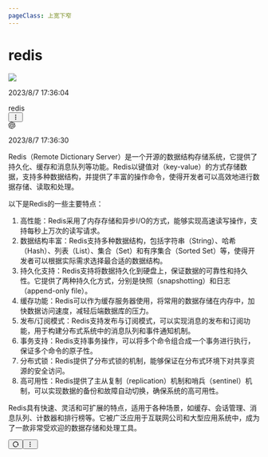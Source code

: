 ```yaml
---
pageClass: 上宽下窄
---
```


# redis

<div  class="gpt_html_div">
    <div id="scrollRef" class="h-full overflow-hidden overflow-y-auto">
        <div id="image-wrapper" class="w-full max-w-screen-xl m-auto dark:bg-[#101014] p-4">
<!--问-->
<div class="flex w-full mb-6 overflow-hidden flex-row-reverse"><div class="flex items-center justify-center flex-shrink-0 h-8 overflow-hidden rounded-full basis-8 ml-2"><span class="n-avatar" style="--n-font-size:14px; --n-border:none; --n-border-radius:3px; --n-color:rgba(204, 204, 204, 1); --n-color-modal:rgba(204, 204, 204, 1); --n-color-popover:rgba(204, 204, 204, 1); --n-bezier:cubic-bezier(0.4, 0, 0.2, 1); --n-merged-size:var(--n-avatar-size-override, 34px);"><img loading="eager" src="https://lingdu.love/favicon.ico" data-image-src="https://lingdu.love/favicon.ico"><!----></span></div><div class="overflow-hidden text-sm items-end"><p class="text-xs text-[#b4bbc4] text-right">2023/8/7 17:36:04</p><div class="flex items-end gap-1 mt-2 flex-row-reverse"><div class="text-black text-wrap min-w-[20px] rounded-md px-3 py-2 bg-[#d2f9d1] dark:bg-[#a1dc95]"><div class="leading-relaxed break-words"><div class="whitespace-pre-wrap">redis</div></div></div><div class="flex flex-col"><!----><!----><button class="transition text-neutral-300 hover:text-neutral-800 dark:hover:text-neutral-200"><svg xmlns="http://www.w3.org/2000/svg" xmlns:xlink="http://www.w3.org/1999/xlink" aria-hidden="true" role="img" class=" iconify iconify--ri" width="1em" height="1em" viewBox="0 0 24 24"><path fill="currentColor" d="M12 3c-1.1 0-2 .9-2 2s.9 2 2 2s2-.9 2-2s-.9-2-2-2Zm0 14c-1.1 0-2 .9-2 2s.9 2 2 2s2-.9 2-2s-.9-2-2-2Zm0-7c-1.1 0-2 .9-2 2s.9 2 2 2s2-.9 2-2s-.9-2-2-2Z"></path></svg></button><!----></div></div></div></div>
<!--答-->
<div class="flex w-full mb-6 overflow-hidden"><div class="flex items-center justify-center flex-shrink-0 h-8 overflow-hidden rounded-full basis-8 mr-2"><span class="text-[28px] dark:text-white"><svg xmlns="http://www.w3.org/2000/svg" viewBox="0 0 32 32" aria-hidden="true" width="1em" height="1em"><path d="M29.71,13.09A8.09,8.09,0,0,0,20.34,2.68a8.08,8.08,0,0,0-13.7,2.9A8.08,8.08,0,0,0,2.3,18.9,8,8,0,0,0,3,25.45a8.08,8.08,0,0,0,8.69,3.87,8,8,0,0,0,6,2.68,8.09,8.09,0,0,0,7.7-5.61,8,8,0,0,0,5.33-3.86A8.09,8.09,0,0,0,29.71,13.09Zm-12,16.82a6,6,0,0,1-3.84-1.39l.19-.11,6.37-3.68a1,1,0,0,0,.53-.91v-9l2.69,1.56a.08.08,0,0,1,.05.07v7.44A6,6,0,0,1,17.68,29.91ZM4.8,24.41a6,6,0,0,1-.71-4l.19.11,6.37,3.68a1,1,0,0,0,1,0l7.79-4.49V22.8a.09.09,0,0,1,0,.08L13,26.6A6,6,0,0,1,4.8,24.41ZM3.12,10.53A6,6,0,0,1,6.28,7.9v7.57a1,1,0,0,0,.51.9l7.75,4.47L11.85,22.4a.14.14,0,0,1-.09,0L5.32,18.68a6,6,0,0,1-2.2-8.18Zm22.13,5.14-7.78-4.52L20.16,9.6a.08.08,0,0,1,.09,0l6.44,3.72a6,6,0,0,1-.9,10.81V16.56A1.06,1.06,0,0,0,25.25,15.67Zm2.68-4-.19-.12-6.36-3.7a1,1,0,0,0-1.05,0l-7.78,4.49V9.2a.09.09,0,0,1,0-.09L19,5.4a6,6,0,0,1,8.91,6.21ZM11.08,17.15,8.38,15.6a.14.14,0,0,1-.05-.08V8.1a6,6,0,0,1,9.84-4.61L18,3.6,11.61,7.28a1,1,0,0,0-.53.91ZM12.54,14,16,12l3.47,2v4L16,20l-3.47-2Z" fill="currentColor"></path></svg></span></div><div class="overflow-hidden text-sm items-start"><p class="text-xs text-[#b4bbc4] text-left">2023/8/7 17:36:30</p><div class="flex items-end gap-1 mt-2 flex-row"><div class="text-black text-wrap min-w-[20px] rounded-md px-3 py-2 bg-[#f4f6f8] dark:bg-[#1e1e20]"><div class="leading-relaxed break-words"><div class="markdown-body"><p>Redis（Remote Dictionary Server）是一个开源的数据结构存储系统，它提供了持久化、缓存和消息队列等功能。Redis以键值对（key-value）的方式存储数据，支持多种数据结构，并提供了丰富的操作命令，使得开发者可以高效地进行数据存储、读取和处理。</p>
<p>以下是Redis的一些主要特点：</p>
<ol>
<li>高性能：Redis采用了内存存储和异步I/O的方式，能够实现高速读写操作，支持每秒上万次的读写请求。</li>
<li>数据结构丰富：Redis支持多种数据结构，包括字符串（String）、哈希（Hash）、列表（List）、集合（Set）和有序集合（Sorted Set）等，使得开发者可以根据实际需求选择最合适的数据结构。</li>
<li>持久化支持：Redis支持将数据持久化到硬盘上，保证数据的可靠性和持久性。它提供了两种持久化方式，分别是快照（snapshotting）和日志（append-only file）。</li>
<li>缓存功能：Redis可以作为缓存服务器使用，将常用的数据存储在内存中，加快数据访问速度，减轻后端数据库的压力。</li>
<li>发布/订阅模式：Redis支持发布与订阅模式，可以实现消息的发布和订阅功能，用于构建分布式系统中的消息队列和事件通知机制。</li>
<li>事务支持：Redis支持事务操作，可以将多个命令组合成一个事务进行执行，保证多个命令的原子性。</li>
<li>分布式锁：Redis提供了分布式锁的机制，能够保证在分布式环境下对共享资源的安全访问。</li>
<li>高可用性：Redis提供了主从复制（replication）机制和哨兵（sentinel）机制，可以实现数据的备份和故障自动切换，确保系统的高可用性。</li>
</ol>
<p>Redis具有快速、灵活和可扩展的特点，适用于各种场景，如缓存、会话管理、消息队列、计数器和排行榜等。它被广泛应用于互联网公司和大型应用系统中，成为了一款非常受欢迎的数据存储和处理工具。</p>
</div></div></div><div class="flex flex-col"><button class="mb-2 transition text-neutral-300 hover:text-neutral-800 dark:hover:text-neutral-300"><svg xmlns="http://www.w3.org/2000/svg" xmlns:xlink="http://www.w3.org/1999/xlink" aria-hidden="true" role="img" class=" iconify iconify--ri" width="1em" height="1em" viewBox="0 0 24 24"><path fill="currentColor" d="M18.537 19.567A9.961 9.961 0 0 1 12 22C6.477 22 2 17.523 2 12S6.477 2 12 2s10 4.477 10 10c0 2.136-.67 4.116-1.81 5.74L17 12h3a8 8 0 1 0-2.46 5.772l.997 1.795Z"></path></svg></button><!----><button class="transition text-neutral-300 hover:text-neutral-800 dark:hover:text-neutral-200"><svg xmlns="http://www.w3.org/2000/svg" xmlns:xlink="http://www.w3.org/1999/xlink" aria-hidden="true" role="img" class=" iconify iconify--ri" width="1em" height="1em" viewBox="0 0 24 24"><path fill="currentColor" d="M12 3c-1.1 0-2 .9-2 2s.9 2 2 2s2-.9 2-2s-.9-2-2-2Zm0 14c-1.1 0-2 .9-2 2s.9 2 2 2s2-.9 2-2s-.9-2-2-2Zm0-7c-1.1 0-2 .9-2 2s.9 2 2 2s2-.9 2-2s-.9-2-2-2Z"></path></svg></button><!----></div></div></div></div>
        </div>
    </div>
</div>
